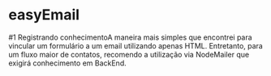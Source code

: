 # easyEmail
#1 Registrando conhecimentoA maneira mais simples que encontrei para vincular um formulário a um email utilizando apenas HTML. Entretanto, para um fluxo maior de contatos, recomendo a utilização via NodeMailer que exigirá conhecimento em BackEnd.
